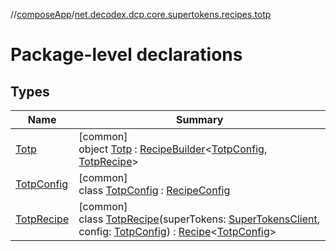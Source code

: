 //[composeApp](../../index.md)/[net.decodex.dcp.core.supertokens.recipes.totp](index.md)

# Package-level declarations

## Types

| Name | Summary |
|---|---|
| [Totp](-totp/index.md) | [common]<br>object [Totp](-totp/index.md) : [RecipeBuilder](../net.decodex.dcp.core.supertokens.recipes/-recipe-builder/index.md)&lt;[TotpConfig](-totp-config/index.md), [TotpRecipe](-totp-recipe/index.md)&gt; |
| [TotpConfig](-totp-config/index.md) | [common]<br>class [TotpConfig](-totp-config/index.md) : [RecipeConfig](../net.decodex.dcp.core.supertokens.recipes/-recipe-config/index.md) |
| [TotpRecipe](-totp-recipe/index.md) | [common]<br>class [TotpRecipe](-totp-recipe/index.md)(superTokens: [SuperTokensClient](../net.decodex.dcp.core.supertokens/-super-tokens-client/index.md), config: [TotpConfig](-totp-config/index.md)) : [Recipe](../net.decodex.dcp.core.supertokens.recipes/-recipe/index.md)&lt;[TotpConfig](-totp-config/index.md)&gt; |
